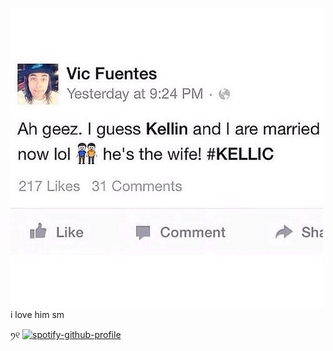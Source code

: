 

![ptv](https://github.com/bulletprooflove/bulletprooflove/blob/main/1e70595b0aa5fa770473ce29de1be9dd.jpg?raw=true)
               i love him sm



ꪆ୧
[![spotify-github-profile](https://spotify-github-profile.kittinanx.com/api/view?uid=31yzvdqxx5baqlmjupeqjzs3mr5a&cover_image=true&theme=natemoo-re&show_offline=true&background_color=121212&interchange=true&bar_color=a86340&bar_color_cover=false)](https://spotify-github-profile.kittinanx.com/api/view?uid=31yzvdqxx5baqlmjupeqjzs3mr5a&redirect=true)
